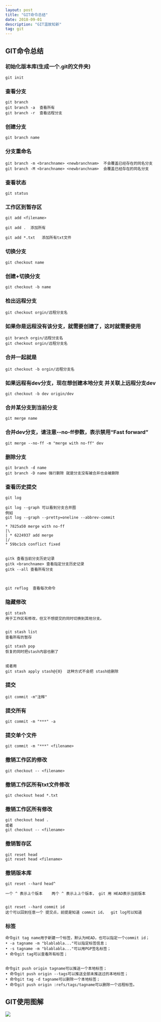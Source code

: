 ```yaml
---
layout: post
title: "GIT命令总结"
date: 2018-09-01
description: "GIT温故知新"
tag: git
---   
```



## GIT命令总结

### 初始化版本库(生成一个.git的文件夹)

```shell
git init
```

### 查看分支

```shell
git branch
git branch -a  查看所有
git branch -r  查看远程分支
```

### 创建分⽀

```shell
git branch name
```

### 分支重命名

```shell
git branch -m <branchname> <newbranchnam>  不会覆盖已经存在的同名分支
git branch -M <branchname> <newbranchnam>  会覆盖已经存在的同名分支
```

### 查看状态

```shell
git status
```

### 工作区到暂存区

```shell
git add <filename>

git add .  添加所有

git add *.txt   添加所有txt文件
```

### 切换分⽀

```shell
git checkout name
```

### 创建+切换分⽀

```shell
git checkout -b name
```

### 检出远程分支

```shell
git checkout orgin/远程分支名
```

### 如果你是远程没有该分支，就需要创建了，这时就需要使用

```shell
git branch orgin/远程分支名
git checkout orgin/远程分支名
```

### 合并一起就是

```shell
git checkout -b orgin/远程分支名
```

### 如果远程有dev分支，现在想创建本地分支 并关联上远程分支dev

```shell
git checkout -b dev origin/dev
```

### 合并某分⽀到当前分⽀

```shell
git merge name
```

### 合并dev分⽀，请注意--no-ff参数，表⽰禁⽤“Fast forward”

```shell
git merge --no-ff -m "merge with no-ff" dev
```

### 删除分⽀

```shell
git branch -d name
git branch -D name 强行删除 就是分支没有被合并也会被删除 
```

### 查看历史提交

```shell
git log 

git log --graph 可以看到分支合并图
例如
git log --graph --pretty=oneline --abbrev-commit

* 7825a50 merge with no-ff
|\
| * 6224937 add merge
|/
* 59bc1cb conflict fixed


gitk 查看当前分支历史记录
gitk <branchname> 查看指定分支历史记录
gitk --all 查看所有分支



git reflog  查看每次命令

```

### 隐藏修改

```shell
git stash
用于工作区有修改，但又不想提交的同时切换到其他分支。


git stash list
查看所有的暂存

git stash pop
恢复的同时把stash内容也删了


或者用
git stash apply stash@{0}  这种方式不会把 stash给删除
```

### 提交

```shell
git commit -m"注释"
```

### 提交所有

```shell
git commit -m "***" -a
```

### 提交单个文件

``` shell
git commit -m "***" <filename>
```



### 撤销工作区的修改

```shell
git checkout -- <filename>
```

### 撤销工作区所有txt文件修改

```shell
git checkout head *.txt
```

### 撤销工作区所有修改

```shell
git checkout head .
或者
git checkout -- <filename>
```

### 撤销暂存区

```shell
git reset head 
git reset head <filename>
```

### 撤销版本库

```shell
git reset --hard head^

一个 ^ 表示上个版本    两个 ^ 表示上上个版本， git 用 HEAD表示当前版本


git reset --hard commit id 
这个可以回到任意一个 提交点，前提是知道 commit id，  git log可以知道
```



### 标签

```
命令git tag name⽤于新建⼀个标签，默认为HEAD，也可以指定⼀个commit id；
• -a tagname -m "blablabla..."可以指定标签信息；
• -s tagname -m "blablabla..."可以⽤PGP签名标签；
• 命令git tag可以查看所有标签；


命令git push origin tagname可以推送⼀个本地标签；
• 命令git push origin --tags可以推送全部未推送过的本地标签；
• 命令git tag -d tagname可以删除⼀个本地标签；
• 命令git push origin :refs/tags/tagname可以删除⼀个远程标签。
```



## GIT使用图解

![](C:\Users\LZL\Desktop\git学习pdf\GIT使用图解\GIT使用图解_00.jpg)